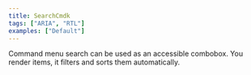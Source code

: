 ```yaml
---
title: SearchCmdk
tags: ["ARIA", "RTL"]
examples: ["Default"]
---
```


Command menu search can be used as an accessible combobox. You render items, it filters and sorts them automatically.
